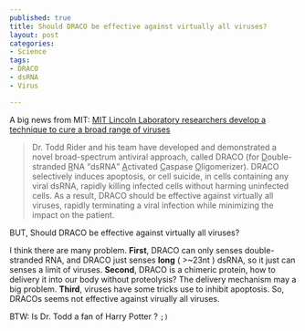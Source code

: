 ```yaml
--- 
published: true
title: Should DRACO be effective against virtually all viruses?
layout: post
categories:
- Science
tags: 
- DRACO
- dsRNA
- Virus

---
```

A big news from MIT: [MIT Lincoln Laboratory researchers develop a technique to cure a broad range of viruses](http://www.ll.mit.edu/news/DRACO.html "MIT Lincoln Laboratory researchers develop a technique to cure a broad range of viruses")

>Dr. Todd Rider and his team have developed and demonstrated a novel broad-spectrum antiviral approach, called DRACO (for <span style="text-decoration:underline">D</span>ouble-stranded <span style="text-decoration:underline">R</span>NA <q>dsRNA</q> <span style="text-decoration:underline">A</span>ctivated <span style="text-decoration:underline">C</span>aspase <span style="text-decoration:underline">O</span>ligomerizer). DRACO selectively induces apoptosis, or cell suicide, in cells containing any viral dsRNA, rapidly killing infected cells without harming uninfected cells. As a result, DRACO should be effective against virtually all viruses, rapidly terminating a viral infection while minimizing the impact on the patient.

BUT, Should DRACO be effective against virtually all viruses?

I think there are many problem. **First**, DRACO can only senses double-stranded RNA, and DRACO just senses **long** ( &gt;~23nt ) dsRNA, so it just can senses a limit of viruses. **Second**, DRACO is a chimeric protein, how to delivery it into our body without proteolysis? The delivery mechanism may a big problem. **Third**, viruses have some tricks use to inhibit apoptosis. So, DRACOs seems not effective against virually all viruses.

BTW: Is Dr. Todd a fan of Harry Potter ? `;)`

